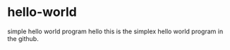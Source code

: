 # hello-world
simple hello world program
hello this is the simplex hello world program in the github.
